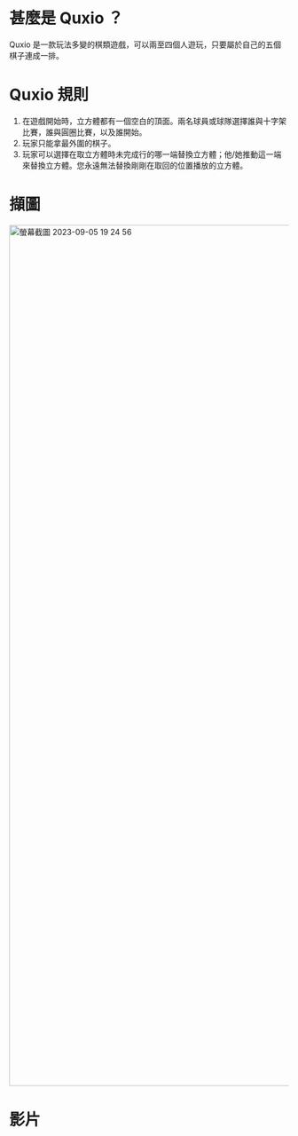 
# 甚麼是 Quxio ？

Quxio 是一款玩法多變的棋類遊戲，可以兩至四個人遊玩，只要屬於自己的五個棋子連成一排。

# Quxio 規則

1. 在遊戲開始時，立方體都有一個空白的頂面。兩名球員或球隊選擇誰與十字架比賽，誰與圓圈比賽，以及誰開始。
2. 玩家只能拿最外圍的棋子。
3. 玩家可以選擇在取立方體時未完成行的哪一端替換立方體；他/她推動這一端來替換立方體。您永遠無法替換剛剛在取回的位置播放的立方體。

# 擷圖
<img width="1552" alt="螢幕截圖 2023-09-05 19 24 56" src="https://github.com/Adol2freeman/Quixo/assets/103558923/2fa96c4d-e11e-4d13-b105-13b3b2f1f832">

# 影片
